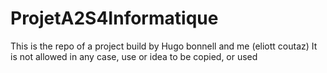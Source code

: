 # ProjetA2S4Informatique
This is the repo of a project build by Hugo bonnell and me (eliott coutaz)
It is not allowed in any case, use or idea to be copied, or used
